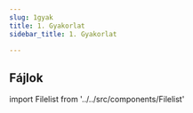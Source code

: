 ```yaml
---
slug: 1gyak
title: 1. Gyakorlat
sidebar_title: 1. Gyakorlat

---
```



## Fájlok

import Filelist from '../../src/components/Filelist'

<Filelist folder="algo2/elso" />

<!--stackedit_data:
eyJoaXN0b3J5IjpbMTk0MTE2ODIxNiwtMTU4MDQ5MTY4MCwtMj
A4ODc0NjYxMl19
-->